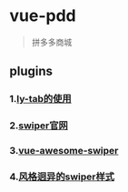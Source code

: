 # vue-pdd

> 拼多多商城  

## plugins
### 1.[ly-tab的使用](https://www.ctolib.com/ScoutYin-ly-tab.html)
### 2.[swiper官网](https://www.swiper.com.cn/usage/index.html)  
### 3.[vue-awesome-swiper](https://github.com/surmon-china/vue-awesome-swiper)  
### 4.[风格迥异的swiper样式](https://surmon-china.github.io/vue-awesome-swiper/)
    


